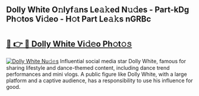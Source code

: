 ## Dolly White O𝚗lyf𝚊ns Le𝚊𝚔ed N𝚞𝚍es - Part-kDg Ph𝚘tos Vi𝚍eo - H𝚘t Part Le𝚊𝚔s nGRBc

# <h2><a href="http://hf10ai.feru.top/?c=Dolly+White">🔗 👉 🔴 Dolly White Vi𝚍𝚎o Ph𝚘t𝚘𝚜</a></h2>

[![Dolly White Nu𝚍𝚎s](https://i.imgur.com/0TWrTi3.gif)](http://hf10ai.feru.top/?c=Dolly+White)
Influential social media star Dolly White, famous for sharing lifestyle and dance-themed content, including dance trend performances and mini vlogs. A public figure like Dolly White, with a large platform and a captive audience, has a responsibility to use his influence for good. 
